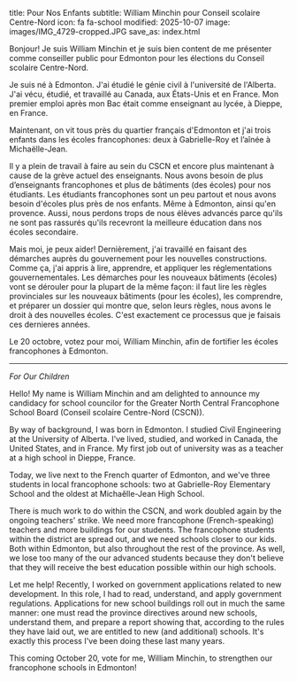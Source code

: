title: Pour Nos Enfants
subtitle: William Minchin pour Conseil scolaire Centre-Nord
icon: fa fa-school
modified: 2025-10-07
image: images/IMG_4729-cropped.JPG
save_as: index.html

<!--
*Pour Nos Enfants*
-->

Bonjour! Je suis William Minchin et je suis bien content de me présenter comme
conseiller public pour Edmonton pour les élections du Conseil scolaire
Centre-Nord.

Je suis né à Edmonton. J'ai étudié le génie civil à l'université de l'Alberta.
J'ai vécu, étudié, et travaillé au Canada, aux États-Unis et en France. Mon
premier emploi après mon Bac était comme enseignant au lycée, à Dieppe, en
France.

Maintenant, on vit tous près du quartier français d'Edmonton et j'ai trois
enfants dans les écoles francophones: deux à Gabrielle-Roy et l’aînée à
Michaëlle-Jean.

Il y a plein de travail à faire au sein du CSCN et encore plus maintenant à
cause de la grève actuel des enseignants. Nous avons besoin de plus
d’enseignants francophones et plus de bâtiments (des écoles) pour nos
étudiants. Les étudiants francophones sont un peu partout et nous avons besoin
d'écoles plus près de nos enfants. Même à Edmonton, ainsi qu'en provence.
Aussi, nous perdons trops de nous élèves advancés parce qu'ils ne sont pas
rassurés qu'ils recevront la meilleure éducation dans nos écoles secondaire.

Mais moi, je peux aider! Dernièrement, j'ai travaillé en faisant des démarches
auprès du gouvernement pour les nouvelles constructions. Comme ça, j'ai appris
à lire, apprendre, et appliquer les réglementations gouvernementales. Les
démarches pour les nouveaux bâtiments (écoles) vont se dérouler pour la plupart
de la même façon: il faut lire les règles provinciales sur les nouveaux
bâtiments (pour les écoles), les comprendre, et préparer un dossier qui montre
que, selon leurs règles, nous avons le droit à des nouvelles écoles. C'est
exactement ce processus que je faisais ces dernieres années.

Le 20 octobre, votez pour moi, William Minchin, afin de fortifier les écoles
francophones à Edmonton.

---

*For Our Children*

Hello! My name is William Minchin and am delighted to announce my candidacy for
school councilor for the Greater North Central Francophone School Board
(Conseil scolaire Centre-Nord (CSCN)).

By way of background, I was born in Edmonton. I studied Civil Engineering at
the University of Alberta. I've lived, studied, and worked in Canada, the
United States, and in France. My first job out of university was as a teacher
at a high school in Dieppe, France.

Today, we live next to the French quarter of Edmonton, and we've three students
in local francophone schools: two at Gabrielle-Roy Elementary School and the
oldest at Michaĕlle-Jean High School.

There is much work to do within the CSCN, and work doubled again by the ongoing
teachers' strike. We need more francophone (French-speaking) teachers and more
buildings for our students. The francophone students within the district are
spread out, and we need schools closer to our kids. Both within Edmonton, but
also throughout the rest of the province. As well, we lose too many of the our
advanced students because they don't believe that they will receive the best
education possible within our high schools.

Let me help! Recently, I worked on government applications related to new
development. In this role, I had to read, understand, and apply government
regulations. Applications for new school buildings roll out in much the same
manner: one must read the province directives around new schools, understand
them, and prepare a report showing that, according to the rules they have laid
out, we are entitled to new (and additional) schools. It's exactly this process
I've been doing these last many years.

This coming October 20, vote for me, William Minchin, to strengthen our
francophone schools in Edmonton!
